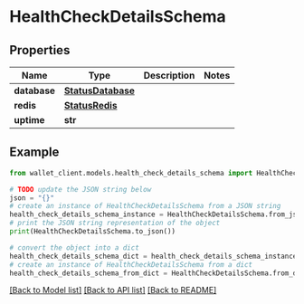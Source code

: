# HealthCheckDetailsSchema


## Properties

Name | Type | Description | Notes
------------ | ------------- | ------------- | -------------
**database** | [**StatusDatabase**](StatusDatabase.md) |  | 
**redis** | [**StatusRedis**](StatusRedis.md) |  | 
**uptime** | **str** |  | 

## Example

```python
from wallet_client.models.health_check_details_schema import HealthCheckDetailsSchema

# TODO update the JSON string below
json = "{}"
# create an instance of HealthCheckDetailsSchema from a JSON string
health_check_details_schema_instance = HealthCheckDetailsSchema.from_json(json)
# print the JSON string representation of the object
print(HealthCheckDetailsSchema.to_json())

# convert the object into a dict
health_check_details_schema_dict = health_check_details_schema_instance.to_dict()
# create an instance of HealthCheckDetailsSchema from a dict
health_check_details_schema_from_dict = HealthCheckDetailsSchema.from_dict(health_check_details_schema_dict)
```
[[Back to Model list]](../README.md#documentation-for-models) [[Back to API list]](../README.md#documentation-for-api-endpoints) [[Back to README]](../README.md)


